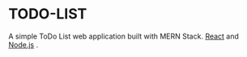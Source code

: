 # TODO-LIST


A simple ToDo List web application built with MERN Stack.
[React](https://reactjs.org/) and [Node.js](https://nodejs.org/) .



